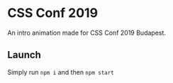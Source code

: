 # CSS Conf 2019

An intro animation made for CSS Conf 2019 Budapest.

## Launch

Simply run `npm i` and then `npm start`
